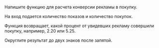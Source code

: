 Напишите функцию для расчета конверсии рекламы в покупку. 

На вход подается количество показов и количество покупок. 

Функция возвращает, какой процент от увидевших рекламу совершили покупку, например, 2.20 или 5.25.

Округлите результат до двух знаков после запятой.